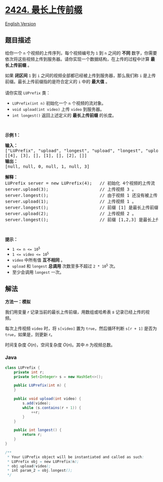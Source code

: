# [2424. 最长上传前缀](https://leetcode.cn/problems/longest-uploaded-prefix)

[English Version](/solution/2400-2499/2424.Longest%20Uploaded%20Prefix/README_EN.md)

## 题目描述

<p>给你一个&nbsp;<code>n</code>&nbsp;个视频的上传序列，每个视频编号为&nbsp;<code>1</code>&nbsp;到&nbsp;<code>n</code>&nbsp;之间的 <strong>不同</strong>&nbsp;数字，你需要依次将这些视频上传到服务器。请你实现一个数据结构，在上传的过程中计算 <strong>最长上传前缀</strong>&nbsp;。</p>

<p>如果&nbsp;<strong>闭区间</strong>&nbsp;<code>1</code>&nbsp;到&nbsp;<code>i</code>&nbsp;之间的视频全部都已经被上传到服务器，那么我们称 <code>i</code>&nbsp;是上传前缀。最长上传前缀指的是符合定义的 <code>i</code>&nbsp;中的 <strong>最大值</strong>&nbsp;。<br>
<br>
请你实现&nbsp;<code>LUPrefix</code>&nbsp;类：</p>

<ul>
	<li><code>LUPrefix(int n)</code>&nbsp;初始化一个 <code>n</code>&nbsp;个视频的流对象。</li>
	<li><code>void upload(int video)</code>&nbsp;上传&nbsp;<code>video</code>&nbsp;到服务器。</li>
	<li><code>int longest()</code>&nbsp;返回上述定义的 <strong>最长上传前缀</strong>&nbsp;的长度。</li>
</ul>

<p>&nbsp;</p>

<p><strong>示例 1：</strong></p>

<pre><strong>输入：</strong>
["LUPrefix", "upload", "longest", "upload", "longest", "upload", "longest"]
[[4], [3], [], [1], [], [2], []]
<strong>输出：</strong>
[null, null, 0, null, 1, null, 3]

<strong>解释：</strong>
LUPrefix server = new LUPrefix(4);   // 初始化 4个视频的上传流
server.upload(3);                    // 上传视频 3 。
server.longest();                    // 由于视频 1 还没有被上传，最长上传前缀是 0 。
server.upload(1);                    // 上传视频 1 。
server.longest();                    // 前缀 [1] 是最长上传前缀，所以我们返回 1 。
server.upload(2);                    // 上传视频 2 。
server.longest();                    // 前缀 [1,2,3] 是最长上传前缀，所以我们返回 3 。
</pre>

<p>&nbsp;</p>

<p><strong>提示：</strong></p>

<ul>
	<li><code>1 &lt;= n &lt;= 10<sup>5</sup></code></li>
	<li><code>1 &lt;= video &lt;= 10<sup>5</sup></code></li>
	<li><code>video</code>&nbsp;中所有值 <strong>互不相同</strong>&nbsp;。</li>
	<li><code>upload</code> 和&nbsp;<code>longest</code>&nbsp;<strong>总调用</strong> 次数至多不超过&nbsp;<code>2 * 10<sup>5</sup></code>&nbsp;次。</li>
	<li>至少会调用&nbsp;<code>longest</code>&nbsp;一次。</li>
</ul>

## 解法

**方法一：模拟**

我们用变量 $r$ 记录当前的最长上传前缀，用数组或哈希表 $s$ 记录已经上传的视频。

每次上传视频 `video` 时，将 `s[video]` 置为 `true`，然后循环判断 `s[r + 1]` 是否为 `true`，如果是，则更新 $r$。

时间复杂度 $O(n)$，空间复杂度 $O(n)$。其中 $n$ 为视频总数。

### **Java**

```java
class LUPrefix {
    private int r;
    private Set<Integer> s = new HashSet<>();

    public LUPrefix(int n) {
    }

    public void upload(int video) {
        s.add(video);
        while (s.contains(r + 1)) {
            ++r;
        }
    }

    public int longest() {
        return r;
    }
}

/**
 * Your LUPrefix object will be instantiated and called as such:
 * LUPrefix obj = new LUPrefix(n);
 * obj.upload(video);
 * int param_2 = obj.longest();
 */
```
